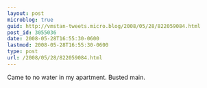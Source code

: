 ```yaml
---
layout: post
microblog: true
guid: http://vmstan-tweets.micro.blog/2008/05/28/822059084.html
post_id: 3055036
date: 2008-05-28T16:55:30-0600
lastmod: 2008-05-28T16:55:30-0600
type: post
url: /2008/05/28/822059084.html
---
```

Came to no water in my apartment. Busted main.
